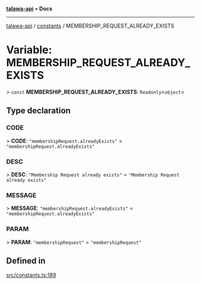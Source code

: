 [**talawa-api**](../../README.md) • **Docs**

***

[talawa-api](../../modules.md) / [constants](../README.md) / MEMBERSHIP\_REQUEST\_ALREADY\_EXISTS

# Variable: MEMBERSHIP\_REQUEST\_ALREADY\_EXISTS

\> `const` **MEMBERSHIP\_REQUEST\_ALREADY\_EXISTS**: `Readonly`\<`object`\>

## Type declaration

### CODE

\> **CODE**: `"membershipRequest.alreadyExists"` = `"membershipRequest.alreadyExists"`

### DESC

\> **DESC**: `"Membership Request already exists"` = `"Membership Request already exists"`

### MESSAGE

\> **MESSAGE**: `"membershipRequest.alreadyExists"` = `"membershipRequest.alreadyExists"`

### PARAM

\> **PARAM**: `"membershipRequest"` = `"membershipRequest"`

## Defined in

[src/constants.ts:189](https://github.com/PalisadoesFoundation/talawa-api/blob/a6e7ac91b581c9109559657faf0f934f3eb41fe7/src/constants.ts#L189)
